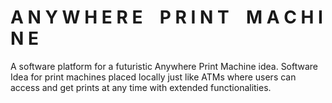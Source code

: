 # A N Y W H E R E &ensp; P R I N T &ensp; M A C H I N E
A software platform for a futuristic Anywhere Print Machine idea. Software Idea for print machines placed locally just like ATMs where users can access and get prints at any time with extended functionalities.
